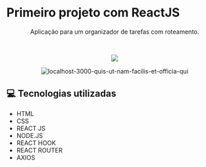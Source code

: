 <p align="center"><h1> Primeiro projeto com ReactJS </h1></p>

<p align="center">Aplicação para um organizador de tarefas com roteamento.</p><br>

<p align="center"><img src="https://i.ibb.co/xHD0rBN/localhost-3000.png"></p>

<p align="center"><img src="https://i.ibb.co/SBDcJfc/localhost-3000-quis-ut-nam-facilis-et-officia-qui.png" alt="localhost-3000-quis-ut-nam-facilis-et-officia-qui"></center>

<h2>💻 Tecnologias utilizadas</h2>
<ul>
<li>HTML</li>
<li>CSS</li>
<li>REACT JS</li>
<li>NODE.JS</li>
<li>REACT HOOK</li>
<li>REACT ROUTER</li>
<li>AXIOS</li>
</ul>
